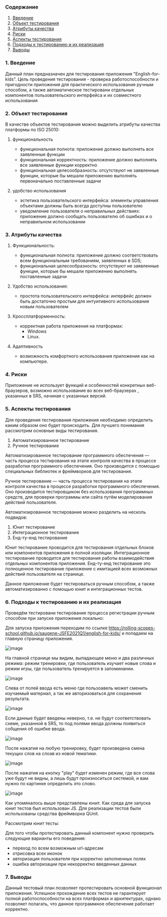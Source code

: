 ### Содержание
  1. [Введение](#1)
  2. [Объект тестирования](#2)
  3. [Атрибуты качества](#3)
  4. [Риски](#4)
  5. [Аспекты тестирования](#5)<br>
  6. [Подходы к тестированию и их реализация](#6)
  7. [Выводы](#7)


<a name="1"></a>
### 1. Введение

Данный план предназначен для тестирования приложения "English-for-kids". Цель проведения тестирования - проверка работоспособности и пригодности приложения для практического использования ручным способом, а также автоматическое тестировани отдельных компонентов пользовательского интерфейса и их совместного использования

<a name="2"></a>
### 2. Объект тестирования

В качестве объектов тестирования можно выделить атрибуты качества платформы по ISO 25010:

1. функциональность

	- функциональная полнота: приложение должно выполнять все заявленные функции
	- функциональная корректность: приложение должно выполнять все заявленные функции корректно
	- функциональная целесообразность: отсутствуют не заявленные функции, которые бы мешали приложению выполнять первоначально поставленные задачи

2. удобство использования

	- эстетика пользовательского интерфейса: элементы управления объектами должны быть всегда доступны пользователю
	- уведомление пользователя о неправильных действиях: приложение должно сообщать пользователю об ошибках и о неправильном использовании

<a name="3"></a>
### 3. Атрибуты качества

1. Функциональность:

    - функциональная полнота: приложение должно соответствовать всем функциональным требованиям, заявленных в SDS;
    - функциональная целесообразность: отсутствуют не заявленные функции, которые бы мешали приложению выполнять поставленные задачи
    
2. Удобство использования:

    - простота пользовательского интерфейса: интерфейс должен быть достаточно простым для интуитивного использования новым пользователем
    
3. Кроссплатформенность:

    - корректная работа приложения на платформах:
      - Windows
      - Linux.
      
4. Адаптивность

    - возможность комфортного использования приложения как на компьютере.

<a name="4"></a>
### 4. Риски
Приложение не использует функций и особенностей конкретных веб-браузеров, возможно использование во всех веб-браузерах , указанных в SRS, начиная с указанных версий.

<a name="5"></a>
### 5. Аспекты тестирования

Для проведения тестирования приложения необходимо определить каким образом оно будет происходить. Для лучшего понимания рассмотрим основные виды тестирования.

1. Автоматизированное тестирование
2. Ручное тестирование

Автоматизированное тестирование программного обеспечения — часть процесса тестирования на этапе контроля качества в процессе разработки программного обеспечения. Оно производится с помощью специальных библиотек и фреймворков для тестирования.

Ручное тестирование — часть процесса тестирования на этапе контроля качества в процессе разработки программного обеспечения. Оно производится тестировщиком без использования программных средств, для проверки программы или сайта путём моделирования действий пользователя.

Автоматизированное тестирование можно разделить на несколь подвидов:

1. Юнит тестирование
2. Интеграционное тестирование
3. Енд-ту-енд тестирование

Юнит тестирование проводится для тестирования отдельных блоков или компонентов приложения в полной изоляции.
Интеграционное тестирование проводится для тестирования работы взаимодействия отдельных компонентов приложения.
Енд-ту-енд тестирование это полноценное тестирование приложение с имитацией всех возможных действий пользователя на странице.

Данное приложение будет тестироваться ручным способом, а также автоматизированно с помощью юнит и интеграционных тестов.

<a name="6"></a>
### 6. Подходы к тестированию и их реализация

Проведём тестировани тестирование процесса регистрации ручным способом при запуске приложения локально:

Для запуска приложения переходим по ссылке https://rolling-scopes-school.github.io/saugene-JSFE2021Q1/english-for-kids/ и попадаем на главную страницу приложения. 

![image](Images/1.png)


На главной странице мы видим, выпадающее меню и два различных режима: режим тренировки, где пользователь изучает новые слова и режим игры, где пользователь тренируется в запоминании.

![image](Images/2.png)


Слева от полей ввода есть меню где пользоавель может сменить изучаемый материал, а так же авторизоваться для сохранения результата.

![image](Images/3.png)


Если данные будет введены неверно, т.е. не будут соответствовать схеме, указанной в SRS, то под полями ввода должны появиться собщения об ошибке ввода.


![image](Images/4.png)


После нажатия на любую тренировку, будет произведена смена текущих слов на слоав из новой тематики.

![image](Images/5.png)

После нажатия на кнопку "play" будет изменен режим, где все слова уже будут не видны, а лишь будут произноситься системой, и вам нужно по картинке определить это слово.

![image](Images/6.jpeg)


Как упомяналось выше представлены юнит. Как среда для запуска юнит тестов был использован JS. Для реализации тестов были использованы средства фреймворка QUnit.

Рассмотрим юнит тесты:

Для того чтобы протестировать данный компонент нужно проверить следующие варианты
его поведения:
- переход по всем возможным url-адресам
- отрисовка всех иконок
- авторизация пользователя при корректно заполненных полях
- ошибка авторизации при некорректно введенных данных

<a name="7"></a>
### 7. Выводы
Данный тестовый план позволяет протестировать основной функционал приложения. Успешное прохождение всех тестов не гарантирует полной работоспособности на всех платформах и архитектурах, однако позволяет полагать, что данное программное обеспечение работает корректно.
